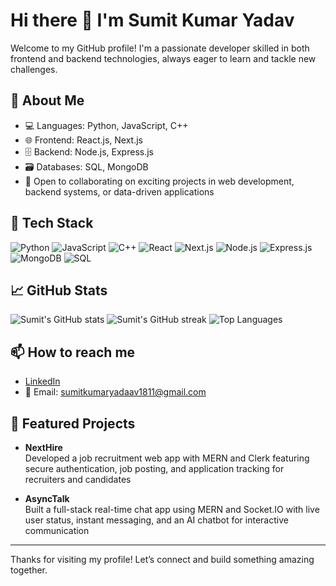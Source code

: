 # Hi there 👋 I'm Sumit Kumar Yadav

Welcome to my GitHub profile! I'm a passionate developer skilled in both frontend and backend technologies, always eager to learn and tackle new challenges.

## 🚀 About Me
- 💻 Languages: Python, JavaScript, C++
- 🌐 Frontend: React.js, Next.js
- 🗄️ Backend: Node.js, Express.js
- 🗃️ Databases: SQL, MongoDB
- 🤝 Open to collaborating on exciting projects in web development, backend systems, or data-driven applications

## 🧰 Tech Stack
![Python](https://img.shields.io/badge/-Python-3776AB?style=flat-square&logo=python&logoColor=white)
![JavaScript](https://img.shields.io/badge/-JavaScript-F7DF1E?style=flat-square&logo=javascript&logoColor=black)
![C++](https://img.shields.io/badge/-C++-00599C?style=flat-square&logo=c%2B%2B&logoColor=white)
![React](https://img.shields.io/badge/-React-61DAFB?style=flat-square&logo=react&logoColor=black)
![Next.js](https://img.shields.io/badge/-Next.js-000000?style=flat-square&logo=next.js&logoColor=white)
![Node.js](https://img.shields.io/badge/-Node.js-339933?style=flat-square&logo=node.js&logoColor=white)
![Express.js](https://img.shields.io/badge/-Express.js-000000?style=flat-square&logo=express&logoColor=white)
![MongoDB](https://img.shields.io/badge/-MongoDB-47A248?style=flat-square&logo=mongodb&logoColor=white)
![SQL](https://img.shields.io/badge/-SQL-4479A1?style=flat-square&logo=postgresql&logoColor=white)

## 📈 GitHub Stats

  <img src="https://github-readme-stats.vercel.app/api?username=Sumityadav1811&show_icons=true&theme=tokyonight" alt="Sumit's GitHub stats"/>
  <img src="https://github-readme-streak-stats.herokuapp.com/?user=Sumityadav1811&theme=tokyonight" alt="Sumit's GitHub streak"/>
  <img src="https://github-readme-stats.vercel.app/api/top-langs/?username=Sumityadav1811&layout=compact&theme=tokyonight" alt="Top Languages"/>



## 📫 How to reach me
- [LinkedIn](https://www.linkedin.com/in/sumit-kumar-yadav-webdev/)
- 📧 Email: sumitkumaryadaav1811@gmail.com

## 🌟 Featured Projects
- **NextHire**  
  Developed a job recruitment web app with MERN and Clerk featuring secure authentication, job posting, and application tracking for recruiters and candidates

- **AsyncTalk**  
  Built a full-stack real-time chat app using MERN and Socket.IO with live user status, instant messaging, and an AI chatbot for interactive communication

---

Thanks for visiting my profile! Let’s connect and build something amazing together.
